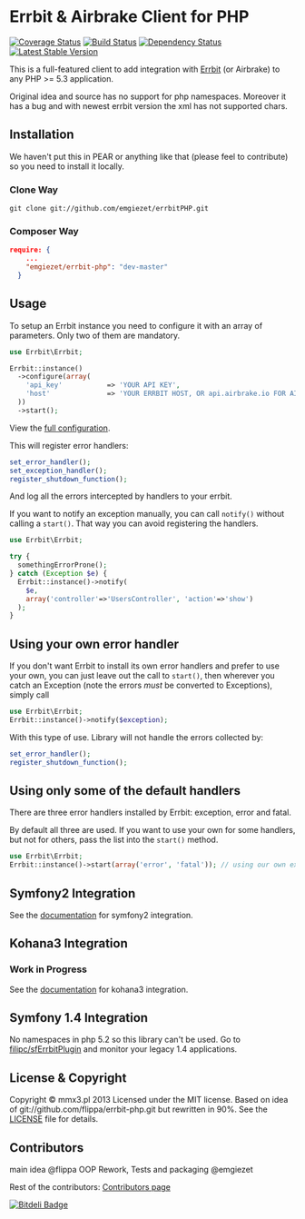 # Errbit & Airbrake Client for PHP

[![Coverage Status](https://coveralls.io/repos/emgiezet/errbitPHP/badge.png)](https://coveralls.io/r/emgiezet/errbitPHP)
[![Build Status](https://travis-ci.org/emgiezet/errbitPHP.png?branch=master)](https://travis-ci.org/emgiezet/errbitPHP)
[![Dependency Status](https://www.versioneye.com/user/projects/5249e725632bac0a4900b2bf/badge.png)](https://www.versioneye.com/user/projects/5249e725632bac0a4900b2bf)
[![Latest Stable Version](https://poser.pugx.org/emgiezet/errbit-php/v/stable.png)](https://packagist.org/packages/emgiezet/errbit-php)

This is a full-featured client to add integration with [Errbit](https://github.com/errbit/errbit) (or Airbrake)
to any PHP >= 5.3 application. 

Original idea and source has no support for php namespaces. 
Moreover it has a bug and with newest errbit version the xml has not supported chars.


## Installation

We haven't put this in PEAR or anything like that (please feel to contribute)
so you need to install it locally.

### Clone Way

    git clone git://github.com/emgiezet/errbitPHP.git

### Composer Way

```json
require: {
    ...
    "emgiezet/errbit-php": "dev-master"
  }
```

## Usage

To setup an Errbit instance you need to configure it with an array of parameters. 
Only two of them are mandatory.

``` php
use Errbit\Errbit;

Errbit::instance()
  ->configure(array(
    'api_key'           => 'YOUR API KEY',
    'host'              => 'YOUR ERRBIT HOST, OR api.airbrake.io FOR AIRBRAKE'
  ))
  ->start();
```

View the [full configuration](https://github.com/emgiezet/errbitPHP/blob/master/Resources/doc/full_config.md).

This will register error handlers:

``` php
set_error_handler();
set_exception_handler();
register_shutdown_function();
```

And log all the errors intercepted by handlers to your errbit.

If you want to notify an exception manually, you can call `notify()` without calling a `start()`. That way you can avoid registering the handlers.

``` php
use Errbit\Errbit;

try {
  somethingErrorProne();
} catch (Exception $e) {
  Errbit::instance()->notify(
    $e,
    array('controller'=>'UsersController', 'action'=>'show')
  );
}
```

## Using your own error handler

If you don't want Errbit to install its own error handlers and prefer to use
your own, you can just leave out the call to `start()`, then wherever you
catch an Exception (note the errors *must* be converted to Exceptions), simply
call

``` php
use Errbit\Errbit;
Errbit::instance()->notify($exception);
```

With this type of use. Library will not handle the errors collected by:

``` php
set_error_handler();
register_shutdown_function();
```

## Using only some of the default handlers

There are three error handlers installed by Errbit: exception, error and fatal.

By default all three are used. If you want to use your own for some handlers,
but not for others, pass the list into the `start()` method.

``` php
use Errbit\Errbit;
Errbit::instance()->start(array('error', 'fatal')); // using our own exception handler
```

## Symfony2 Integration

See the [documentation](https://github.com/emgiezet/errbitPHP/blob/master/Resources/doc/symfony2_integration.md) for symfony2 integration.

## Kohana3 Integration

### Work in Progress 

See the [documentation](https://github.com/emgiezet/errbitPHP/blob/master/Resources/doc/kohana3_integration.md) for kohana3 integration.

## Symfony 1.4 Integration

No namespaces in php 5.2 so this library can't be used. 
Go to [filipc/sfErrbitPlugin](https://github.com/filipc/sfErrbitPlugin) and monitor your legacy 1.4 applications.

## License & Copyright

Copyright © mmx3.pl 2013 Licensed under the MIT license. Based on idea of git://github.com/flippa/errbit-php.git but rewritten in 90%. See the [LICENSE](https://github.com/emgiezet/errbitPHP/blob/master/LICENSE)
file for details.

## Contributors

main idea @flippa
OOP Rework, Tests and packaging @emgiezet

Rest of the contributors:
[Contributors page](https://github.com/emgiezet/errbitPHP/graphs/contributors)


[![Bitdeli Badge](https://d2weczhvl823v0.cloudfront.net/emgiezet/errbitphp/trend.png)](https://bitdeli.com/free "Bitdeli Badge")

